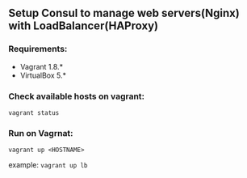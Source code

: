 ## Setup Consul to manage web servers(Nginx) with LoadBalancer(HAProxy)

### Requirements:
- Vagrant 1.8.*
- VirtualBox 5.*

### Check available hosts on vagrant:
```vagrant status```

### Run on Vagrnat:
```vagrant up <HOSTNAME>```

example:
```vagrant up lb```
